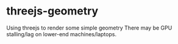 # threejs-geometry
Using threejs to render some simple geometry
There may be GPU stalling/lag on lower-end machines/laptops.
